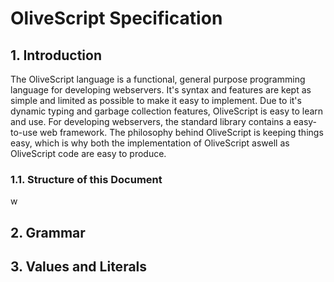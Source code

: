 # OliveScript Specification

## 1. Introduction

The OliveScript language is a functional, general purpose programming language for developing webservers. It's syntax and features are kept as simple and limited as possible to make it easy to implement. Due to it's dynamic typing and garbage collection features, OliveScript is easy to learn and use. For developing webservers, the standard library contains a easy-to-use web framework.
The philosophy behind OliveScript is keeping things easy, which is why both the implementation of OliveScript aswell as OliveScript code are easy to produce.

### 1.1. Structure of this Document

w

## 2. Grammar

## 3. Values and Literals

